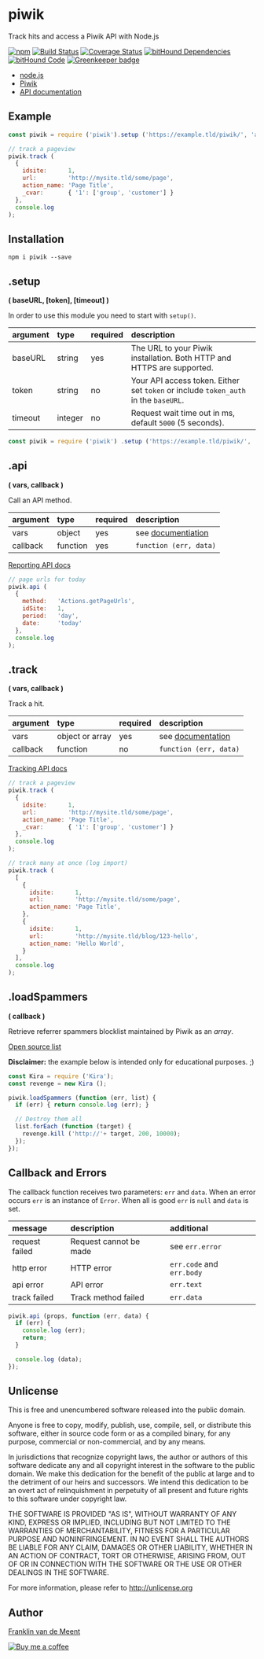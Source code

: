 piwik
=====

Track hits and access a Piwik API with Node.js

[![npm](https://img.shields.io/npm/v/piwik.svg?maxAge=3600)](https://github.com/fvdm/nodejs-piwik/blob/master/CHANGELOG.md)
[![Build Status](https://travis-ci.org/fvdm/nodejs-piwik.svg?branch=master)](https://travis-ci.org/fvdm/nodejs-piwik)
[![Coverage Status](https://coveralls.io/repos/github/fvdm/nodejs-piwik/badge.svg?branch=master)](https://coveralls.io/github/fvdm/nodejs-piwik?branch=master)
[![bitHound Dependencies](https://www.bithound.io/github/fvdm/nodejs-piwik/badges/master/dependencies.svg)](https://www.bithound.io/github/fvdm/nodejs-piwik/master/dependencies/npm)
[![bitHound Code](https://www.bithound.io/github/fvdm/nodejs-piwik/badges/master/code.svg)](https://www.bithound.io/github/fvdm/nodejs-piwik/master/files)
[![Greenkeeper badge](https://badges.greenkeeper.io/fvdm/nodejs-piwik.svg)](https://greenkeeper.io/)

* [node.js](https://nodejs.org/)
* [Piwik](http://piwik.org/)
* [API documentation](http://developer.piwik.org/api-reference/reporting-api-introduction)


Example
-------

```js
const piwik = require ('piwik').setup ('https://example.tld/piwik/', 'abc123');

// track a pageview
piwik.track (
  {
    idsite:      1,
    url:         'http://mysite.tld/some/page',
    action_name: 'Page Title',
    _cvar:       { '1': ['group', 'customer'] }
  },
  console.log
);
```


Installation
------------

`npm i piwik --save`


.setup
------
**( baseURL, [token], [timeout] )**

In order to use this module you need to start with `setup()`.

argument | type    | required | description
:--------|:--------|:---------|:-----------
baseURL  | string  | yes      | The URL to your Piwik installation. Both HTTP and HTTPS are supported.
token    | string  | no       | Your API access token. Either set `token` or include `token_auth` in the `baseURL`.
timeout  | integer | no       | Request wait time out in ms, default `5000` (5 seconds).

```js
const piwik = require ('piwik') .setup ('https://example.tld/piwik/', 'abc123');
```


.api
----
**( vars, callback )**

Call an API method.


argument | type     | required | description
:--------|:---------|:---------|:----------------------
vars     | object   | yes      | see [documentiation](http://developer.piwik.org/api-reference/reporting-api-introduction)
callback | function | yes      | `function (err, data)`


[Reporting API docs](http://developer.piwik.org/api-reference/reporting-api-introduction)


```js
// page urls for today
piwik.api (
  {
    method:   'Actions.getPageUrls',
    idSite:   1,
    period:   'day',
    date:     'today'
  },
  console.log
);
```


.track
------
**( vars, callback )**

Track a hit.


argument | type            | required | description
:--------|:----------------|:---------|:----------------------
vars     | object or array | yes      | see [documentation](http://developer.piwik.org/api-reference/tracking-api)
callback | function        | no       | `function (err, data)`


[Tracking API docs](http://developer.piwik.org/api-reference/tracking-api)


```js
// track a pageview
piwik.track (
  {
    idsite:      1,
    url:         'http://mysite.tld/some/page',
    action_name: 'Page Title',
    _cvar:       { '1': ['group', 'customer'] }
  },
  console.log
);

// track many at once (log import)
piwik.track (
  [
    {
      idsite:      1,
      url:         'http://mysite.tld/some/page',
      action_name: 'Page Title',
    },
    {
      idsite:      1,
      url:         'http://mysite.tld/blog/123-hello',
      action_name: 'Hello World',
    }
  ],
  console.log
);
```


.loadSpammers
-------------
**( callback )**

Retrieve referrer spammers blocklist maintained by Piwik as an _array_.

[Open source list](https://github.com/piwik/referrer-spam-blacklist)

**Disclaimer:** the example below is intended only for educational purposes. ;)

```js
const Kira = require ('Kira');
const revenge = new Kira ();

piwik.loadSpammers (function (err, list) {
  if (err) { return console.log (err); }

  // Destroy them all
  list.forEach (function (target) {
    revenge.kill ('http://'+ target, 200, 10000);
  });
});
```


Callback and Errors
-------------------

The callback function receives two parameters: `err` and `data`.
When an error occurs `err` is an instance of `Error`.
When all is good `err` is `null` and `data` is set.


message          | description            | additional
:----------------|:-----------------------|:-------------------------
request failed   | Request cannot be made | see `err.error`
http error       | HTTP error             | `err.code` and `err.body`
api error        | API error              | `err.text`
track failed     | Track method failed    | `err.data`


```js
piwik.api (props, function (err, data) {
  if (err) {
    console.log (err);
    return;
  }

  console.log (data);
});
```


Unlicense
---------

This is free and unencumbered software released into the public domain.

Anyone is free to copy, modify, publish, use, compile, sell, or
distribute this software, either in source code form or as a compiled
binary, for any purpose, commercial or non-commercial, and by any
means.

In jurisdictions that recognize copyright laws, the author or authors
of this software dedicate any and all copyright interest in the
software to the public domain. We make this dedication for the benefit
of the public at large and to the detriment of our heirs and
successors. We intend this dedication to be an overt act of
relinquishment in perpetuity of all present and future rights to this
software under copyright law.

THE SOFTWARE IS PROVIDED "AS IS", WITHOUT WARRANTY OF ANY KIND,
EXPRESS OR IMPLIED, INCLUDING BUT NOT LIMITED TO THE WARRANTIES OF
MERCHANTABILITY, FITNESS FOR A PARTICULAR PURPOSE AND NONINFRINGEMENT.
IN NO EVENT SHALL THE AUTHORS BE LIABLE FOR ANY CLAIM, DAMAGES OR
OTHER LIABILITY, WHETHER IN AN ACTION OF CONTRACT, TORT OR OTHERWISE,
ARISING FROM, OUT OF OR IN CONNECTION WITH THE SOFTWARE OR THE USE OR
OTHER DEALINGS IN THE SOFTWARE.

For more information, please refer to <http://unlicense.org>


Author
------

[Franklin van de Meent](https://frankl.in)

[![Buy me a coffee](https://frankl.in/u/kofi/kofi-readme.png)](https://ko-fi.com/franklin)
